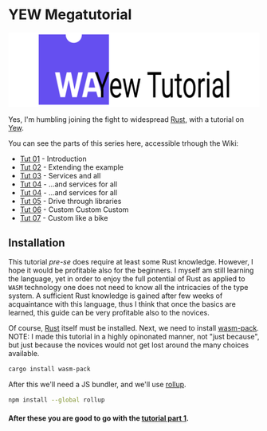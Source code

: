 # YEW Megatutorial

![](img/yewtutorial_logo.png)

Yes, I'm humbling joining the fight to widespread [Rust](https://www.rust-lang.org/), with a tutorial on [Yew](https://yew.rs).

You can see the parts of this series here, accessible trhough the Wiki:

- [Tut 01](https://github.com/davidedelpapa/yew-tutorial/wiki/Tut-01) - Introduction
- [Tut 02](https://github.com/davidedelpapa/yew-tutorial/wiki/Tut-02) - Extending the example
- [Tut 03](https://github.com/davidedelpapa/yew-tutorial/wiki/Tut-03) - Services and all
- [Tut 04](https://github.com/davidedelpapa/yew-tutorial/wiki/Tut-04) - ...and services for all
- [Tut 04](https://github.com/davidedelpapa/yew-tutorial/wiki/Tut-04) - ...and services for all
- [Tut 05](https://github.com/davidedelpapa/yew-tutorial/wiki/Tut-05) - Drive through libraries
- [Tut 06](https://github.com/davidedelpapa/yew-tutorial/wiki/Tut-06) - Custom Custom Custom
- [Tut 07](https://github.com/davidedelpapa/yew-tutorial/wiki/Tut-07) - Custom like a bike

## Installation

This tutorial _pre-se_ does require at least some Rust knowledge.
However, I hope it would be profitable also for the beginners. I myself am still learning the language, yet in order to enjoy the full potential of Rust as applied to `WASM` technology one does not need to know all the intricacies of the type system.
A sufficient Rust knowledge is gained after few weeks of acquaintance with this language, thus I think that once the basics are learned, this guide can be very profitable also to the novices.

Of course, [Rust](https://www.rust-lang.org/tools/install) itself must be installed. Next, we need to install [wasm-pack](https://rustwasm.github.io/wasm-pack/). NOTE: I made this tutorial in a highly opinonated manner, not "just because", but just because the novices would not get lost around the many choices available.

```sh
cargo install wasm-pack
```

After this we'll need a JS bundler, and we'll use [rollup](https://rollupjs.org).

```sh
npm install --global rollup
```

#### After these you are good to go with the [tutorial part 1](https://github.com/davidedelpapa/yew-tutorial/wiki/Tut-01).
